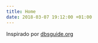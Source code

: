 ```yaml
---
title: Home
date: 2018-03-07 19:12:00 +01:00
---
```


Inspirado por [dbsguide.org](http://www.dbsguide.org)
